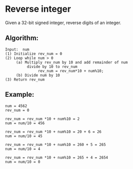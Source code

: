 # Reverse integer
Given a 32-bit signed integer, reverse digits of an integer.

## Algorithm:

```
Input:  num
(1) Initialize rev_num = 0
(2) Loop while num > 0
     (a) Multiply rev_num by 10 and add remainder of num  
          divide by 10 to rev_num
               rev_num = rev_num*10 + num%10;
     (b) Divide num by 10
(3) Return rev_num
```

## Example:
```
num = 4562
rev_num = 0

rev_num = rev_num *10 + num%10 = 2
num = num/10 = 456

rev_num = rev_num *10 + num%10 = 20 + 6 = 26
num = num/10 = 45

rev_num = rev_num *10 + num%10 = 260 + 5 = 265
num = num/10 = 4

rev_num = rev_num *10 + num%10 = 265 + 4 = 2654
num = num/10 = 0
```
